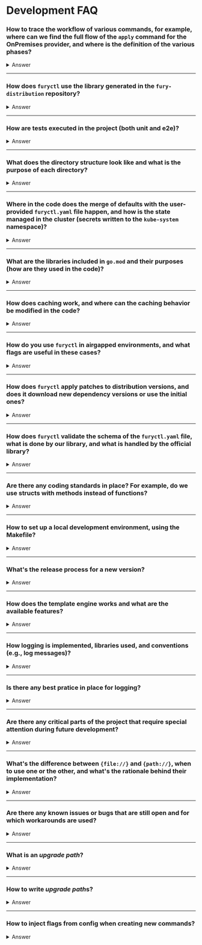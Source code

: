 # Development FAQ

### **How to trace the workflow of various commands, for example, where can we find the full flow of the `apply` command for the OnPremises provider, and where is the definition of the various phases?**

<details>
<summary>Answer</summary>

Everything starts from `main.go`, which executes the root command `cmd/root.go` created with the `github.com/spf13/cobra` library. Cobra is a popular library for managing commands in Go, and it provides a clear and scalable structure for adding new functionalities or commands to the project.

The root command includes all other commands, for example, `cmd/apply.go`, which handles the application of configurations. Specifically, for the `OnPremises` provider, we can follow the logic defined in the `RunE` method found in `internal/cluster/creator.go:63`. Here, the "Creator" is initialized to manage and create clusters based on the `Kind` type. For `OnPremises`, the logic for creation is located in `internal/apis/kfd/v1alpha2/onpremises/creator.go`. Once the Creator is initialized, the `Create` function (at `internal/apis/kfd/v1alpha2/onpremises/creator.go:171`) is called to actually apply the configuration and start the process.

The four phases definition and handling depend only on the concrete implementation of the `ClusterCreator`, for example, in the `OnPremises` provider, we have it in `internal/apis/kfd/v1alpha2/onpremises/creator.go:276`. There are two switches that can tell `furyctl` from which phase to start or which phase to run (`--start-from` and `--phase`).

</details>

---

### **How does `furyctl` use the library generated in the `fury-distribution` repository?**

<details>
<summary>Answer</summary>

The library generated in `fury-distribution` is mainly used for parsing the `furyctl.yaml` file, as it provides the necessary data structures for representing configurations in Go. The variables in the `furyctl` code are mapped to these data structures to ensure that the data is interpreted correctly during the execution of commands.

The decision to separate the data structures between `fury-distribution` and `furyctl` stemmed from an initial design vision to have a versioned schema for the configuration, which would allow for better management of evolving structures over time. However, this approach was never fully implemented, and this division might be reviewed and potentially eliminated, centralizing the management of the configuration in one place.

</details>

---

### **How are tests executed in the project (both unit and e2e)?**

<details>
<summary>Answer</summary>

Unit tests in the project follow Go’s standard testing framework and are integrated into the codebase. These tests are designed to verify the functionality of individual components, ensuring that each part of the code works as expected in isolation. Unit tests can be executed easily by running the command `make test-unit`. This command triggers the Go test suite, which looks for test functions (those prefixed with `Test`) in the relevant packages and runs them.

End-to-End (E2E) tests, which are more comprehensive and typically involve interactions with external systems (like Kubernetes clusters), are also part of the project. These tests simulate real-world scenarios to ensure the entire system works as expected when all components are integrated. For example, E2E tests include creating and managing EKS (Elastic Kubernetes Service) clusters, verifying that the system behaves correctly in a real cluster environment. These tests can be triggered by running the `make test-expensive` command. The reason for this designation as "expensive" is that E2E tests often involve external dependencies, such as Kubernetes clusters, which can take time to set up and may incur additional costs if used in a cloud environment.

Expensive tests have historically been only run locally by hand, in CI `test-expensive` are never run.

There are also basic E2E tests (`make test-e2e`) that execute some `furyctl` commands to verify its functionality. The cluster creation commands are run with the `--dry-run` flag.

</details>

---

### **What does the directory structure look like and what is the purpose of each directory?**

<details>
<summary>Answer</summary>

The project structure is divided into several directories with specific responsibilities:

- `cmd`: Contains the main commands created with the Cobra library. Each command represents a distinct functionality of the CLI (e.g., `apply`, `delete`, etc.).
- `configs`: Contains the patch configurations and upgrade paths for the distribution.
  - `patches`: Contains the patches applied by replacing files in the `fury-distribution` repo previously downloaded, categorized by specific version.
  - `provisioners`: Contains some terraform templates that will be filled during the PreFlight phase in the EKS provider.
  - `upgrades`: Contains folders categorized by upgrade version, for example, `1.29.5-1.30.0` for an upgrade from `v1.29.5` to `v1.30.0`. These folders contain hooks such as `pre-distribution.sh.tpl`, which is executed before the `distribution` phase. The hooks follow the structure `{pre|post}-{phase}.sh.tpl`.
- `docs`: Contains the project documentation, including changelogs and other information.
- `internal`: Contains code that is not meant to be exported, related to `furyctl`. It includes private implementations that should not be used outside the package.
- `pkg`: Contains code that is exposed as APIs, meant to be used by other packages or projects.
- `test`: Contains the data used in tests, including test configurations and assets needed to run the tests.

In Go projects, the `pkg` and `internal` directories serve distinct purposes, based on Go's package visibility rules and the intended structure of the code. Here's how they differ:

- **`pkg`**: The `pkg` directory contains code that is **publicly available to other projects** or packages. This means that the code inside `pkg` is designed to be used by external consumers of your project. It includes libraries, utilities, or APIs that are intended to be shared, reused, or extended outside the project. For example, the `pkg` directory may contain core business logic, models, and utility functions that other projects can import and use.

- **`internal`**: The `internal` directory is for code that is **only meant to be used within the project**. Code inside this directory is **not accessible to external projects** or even to any packages outside of the current module. This provides a level of encapsulation, ensuring that only the code within the module itself can access and use the internal functionality. For instance, `internal` might contain helper functions, implementations, or data structures that are needed for the internal workings of the project but shouldn't be exposed as part of the public API.
</details>

---

### **Where in the code does the merge of defaults with the user-provided `furyctl.yaml` file happen, and how is the state managed in the cluster (secrets written to the `kube-system` namespace)?**

<details>
<summary>Answer</summary>

The merge of defaults happens primarily for the distribution configurations. When a user provides a `furyctl.yaml` file, the default values for the distribution are overwritten by the user-defined configurations, but only for the settings explicitly defined in the YAML file. This approach allows applying a custom configuration without losing the base configuration. The defaults are only for distribution configuration.

The cluster state is monitored by comparing the current configuration with the desired one. Specifically, when `furyctl` writes information, such as secrets `furyctl-config` and `furyctl-kfd` in the `kube-system` namespace, this is used to determine which changes have been made and what needs to be updated or created. This information is then used to synchronize the cluster state with the specified configuration. When we run the `apply` command, `furyctl` saves the current `furyctl.yaml` file inside a Kubernetes secret. For subsequent calls to `apply`, the secret is read and decoded, then we diff it against the current and compared. Depending on the differences, `furyctl` decides what to do (explained in fury-distribution docs).

</details>

---

### **What are the libraries included in `go.mod` and their purposes (how are they used in the code)?**

<details>
<summary>Answer</summary>

The libraries included in `go.mod` are relatively few, and their purpose is straightforward to understand by exploring the codebase. Here are some key libraries used in the project:

- **`github.com/spf13/cobra`**: This is the main library used for building the CLI commands. It helps structure the commands, arguments, flags, and the overall command-line interface. It’s used in the `cmd` directory to define commands such as `apply`, `delete`, and others.
- **`github.com/sirupsen/logrus`**: This is the logging library used to handle logging in the project. It's a popular choice for structured logging in Go. It is used throughout the codebase to log various events, including errors, info messages, and debug output.
- **`github.com/santhosh-tekuri/jsonschema`**: This library is used to validate JSON schema. It’s used to validate the structure of the `furyctl.yaml` file, ensuring that the user configuration adheres to the expected format. We use it to check if the configuration is correct before applying any changes.
- **`github.com/Masterminds/sprig`**: This library provides a

set of additional functions for Go templates, extending the functionality of the standard template engine. It’s used for template rendering, which allows the project to handle dynamic configuration files with more complex logic, such as string manipulations and formatting.

- **`k8s.io/client-go`**: This is the Kubernetes client library, and it is used for interacting with the Kubernetes API. It is critical for managing resources like secrets, config maps, and clusters. The code in `pkg` and `internal` uses this library to interact with a Kubernetes cluster, fetch resources, and apply changes based on the configurations provided.

These libraries are essential for handling command-line interfaces, logging, validation, templating, and Kubernetes interactions. Their usage is relatively intuitive, and you can see their application by following the relevant sections in the codebase. For instance, `cobra` is mainly in `cmd`, `logrus` is used for error and event logging throughout, and `jsonschema` is utilized in validating the configuration YAML.

</details>

---

### **How does caching work, and where can the caching behavior be modified in the code?**

<details>
<summary>Answer</summary>

Caching is implemented directly in the file download process. Every file downloaded from an external source is saved in the local cache directory, which resides within the project’s configuration folder (`.furyctl/cache`). The cache helps avoid downloading the same files again, improving performance and reducing reliance on external connections.

The code that handles this functionality can be found in `pkg/dependencies/download.go` at line 43, where the files are downloaded, and in `pkg/x/net/client.go` at line 65, where caching is managed. If you want to modify the caching behavior, you can intervene on these files to add custom logic, such as version validation or timestamp checks to determine when to update the cache.

</details>

---

### **How do you use `furyctl` in airgapped environments, and what flags are useful in these cases?**

<details>
<summary>Answer</summary>

In airgapped environments, where no external connection is available to download binaries and dependencies, everything must be pre-downloaded and available locally. Binaries and resources can be copied manually into the `.furyctl` folder via tools like Ansible or committed directly to the project.

To use `furyctl` in these environments, the following flags should be used:

- `--distro-location`: This flag specifies the local path of the downloaded distribution, allowing `furyctl` to use the local version instead of attempting to download it.
- `--skip-deps-download`: This flag skips downloading additional dependencies or binaries from external sources, ensuring that everything is used from the cache or the local distribution.

The air-gapped feature is documented here: https://docs.kubernetesfury.com/docs/advanced-use-cases/air-gapped.

</details>

---

### **How does `furyctl` apply patches to distribution versions, and does it download new dependency versions or use the initial ones?**

<details>
<summary>Answer</summary>

The patches are applied in a way that resembles a "copy-paste" over the downloaded distribution files. When a patch (e.g., for `kfd.yaml`) is provided, it is applied directly on top of the version of the distribution already downloaded and available on the system. Before applying the patch, no new dependency versions are downloaded; instead, the initial version (the one downloaded initially) is used, and the specified changes are overwritten on top.

This approach is helpful for applying local customizations without needing to repeat the entire dependency download process.

</details>

---

### **How does `furyctl` validate the schema of the `furyctl.yaml` file, what is done by our library, and what is handled by the official library?**

<details>
<summary>Answer</summary>

The schema of the `furyctl.yaml` file is validated using the Go library `https://github.com/santhosh-tekuri/jsonschema`. This library allows for validating a JSON/YAML file against a defined schema, ensuring that the structure of the data is correct and conforms to the specifications.

Our library does not directly intervene in this validation step but merely downloads and provides the correct schema via `fury-distribution`, which is then used for the validation process.

</details>

---

### **Are there any coding standards in place? For example, do we use structs with methods instead of functions?**

<details>
<summary>Answer</summary>

The project follows the typical Go coding standards. Specifically, structs with associated methods are preferred over using standalone functions. This helps encapsulate business logic better and makes the code more organized and maintainable. Additionally, Go’s naming and formatting conventions are followed, such as using lowercase letters for private variables and methods.

</details>

---

### **How to set up a local development environment, using the Makefile?**

<details>
<summary>Answer</summary>

To set up a local development environment, it is recommended to use an editor that supports Go debugging, such as Visual Studio Code or GoLand. The Makefile includes several useful commands for the development environment:

- `make tools`: Installs the necessary dependencies for the project.
- `make format-go`: Runs Go formatting, useful if you don't have automatic formatting enabled in the editor.
- `make license-add`: Adds a license to newly added files.
- `make lint-go`: Runs Go linting to check for style issues or common errors.
- `make test-unit`: Runs unit tests.
- `make test-integration`: Runs integration tests.

Other commands in the Makefile are less relevant during the development cycle, so these are the main ones to use.

</details>

---

### **What's the release process for a new version?**

<details>
<summary>Answer</summary>

The release process for a new version is documented at [this link](https://github.com/sighupio/fury-distribution/blob/main/MAINTENANCE.md#furyctl). If the release is not tied to `fury-distribution`, it's enough to create a tag and release it. However, if the release is dependent on new versions of the distribution, the process may be more complex and require updating `fury-distribution` before releasing a new version.

</details>

---

### **How does the template engine works and what are the available features?**

<details>
<summary>Answer</summary>

The template engine used is the standard Go template engine, which also leverages the `https://github.com/Masterminds/sprig` library. Sprig provides several additional functions for templates, such as string manipulations, date formatting, and other utilities not included in Go's native template engine.

We've added `toYaml`, `fromYaml` and `hasKeyAny` custom functions to the template engine (`pkg/template/model.go:74`). All files with `.tpl` extension are processed by the template engine, the generated files folder structure remains the same and the file is simply renamed without the `.tpl` extension (for example `apply.sh.tpl` to `apply.sh`). The folder processed by the template engine is different depending on the phase, for example for `distribution` the folder is taken from the fury-distribution downloaded by furyctl path `templates/distribution`.

</details>

---

### **How logging is implemented, libraries used, and conventions (e.g., log messages)?**

<details>
<summary>Answer</summary>

Logging in the project is implemented using the `https://github.com/sirupsen/logrus` library, which is one of the most popular logging libraries for Go. There are no strict conventions for log messages, but Logrus supports various logging levels (info, error, debug) and can output logs in different formats, including plain text and JSON.

The logs of all the tools used by furyctl, such as Terraform and Ansible, are intercepted and displayed using Logrus. They are also written to the furyctl log file. To display all logs when using furyctl use the flag `--debug`.

</details>

---

### **Is there any best pratice in place for logging?**

<details>
<summary>Answer</summary>

- Log messages that the user sees by default should provide useful information and not leak implementation details, for example:

  BAD:
  INFO Running ansible playbooks

  GOOD:
  INFO Installing Kubernetes packages in the nodes

- All the tools that we call should be configured to output structured logs and should be wrapped in furyctl structured logs in the log file. This is handled automatically by the tools implementation on furyctl.

</details>

---

### **Are there any critical parts of the project that require special attention during future development?**

<details>
<summary>Answer</summary>

There are no critical parts of the project that require immediate attention. However, the code that create the various folders where it copies the templates can be re-engineered and simplified. Also reducing code duplication would help future development by making the code easier to maintain and extend.

</details>

---

### **What's the difference between `{file://}` and `{path://}`, when to use one or the other, and what's the rationale behind their implementation?**

<details>
<summary>Answer</summary>

- `{file://}`: This schema is used to load the content of a file as a string in the `furyctl.yaml`. When you use `{file://}`, the actual content of the file is read and embedded directly in the configuration file.

- `{path://}`: This schema resolves a path relative to the `furyctl.yaml` file and turns it into an absolute path. This is useful when you need to refer to a file relative to the configuration file but want to ensure that the path is always resolved correctly.

An example of using `{path://}` is when you need to specify a file path inside a string in `furyctl.yaml`, for instance, as part of an URL or a complex configuration.

</details>

---

### **Are there any known issues or bugs that are still open and for which workarounds are used?**

<details>
<summary>Answer</summary>

There are no known major bugs or workarounds at this time.

</details>

---

### **What is an _upgrade path_?**

<details>
<summary>Answer</summary>

It is a set of instructions for _furyctl_ in order to perform an upgrade between two versions. As many other components of _furyctl_, the instructions to perform an upgrade are contained in one or multiple templated bash scripts. Every bash script is run as a hook in one of the _phases_ of the install process.

</details>

---

### **How to write *upgrade path*s?**

<details>
<summary>Answer</summary>

You should create a new file under `config/upgrades/{onpremises,kfddistribution,ekscluster}/{starting-version}-{target-version}/hook.tpl`, where `{starting-version}` and `{target-version}` are two different SD versions.

In your typical _upgrade path_ there will be a file named `pre-distribution.sh.tpl` which will disable admission webhooks in order not to create problems during the deploy. Don't worry, there's no need to restore them as they will be reprovisioned later in the install process!

In the OnPremises upgrade paths when there are Kubernetes version upgrades you also need to include a `pre-kubernetes.sh.tpl` file to run the Ansible playbook that upgrade control planes and worker nodes (for example `configs/upgrades/onpremises/1.29.5-1.30.0/pre-kubernetes.sh.tpl`). This usually only happens during Kubernetes minor version bumps (for example `1.29.5` to `1.30.0`) but there are some exceptional cases where we upgrade the Kubernetes version in a patch release (for example `1.29.4` to `1.29.5`).

</details>

---

### **How to inject flags from config when creating new commands?**

<details>
<summary>Answer</summary>

When creating new commands that should support flags configuration from `furyctl.yaml`, you need to integrate the flags system into your command. This system allows users to define CLI flags in their configuration file, making commands more repeatable and scriptable.

#### Basic Integration Pattern

Here's the standard pattern used in existing commands like `apply`, `delete`, etc.:

```go
package cmd

import (
    "path/filepath"
    "github.com/spf13/cobra"
    "github.com/sighupio/furyctl/internal/flags"
)

func NewMyCommand() *cobra.Command {
    cmd := &cobra.Command{
        Use:   "mycommand",
        Short: "Description of my command",
        RunE:  runMyCommand,
    }
    
    // Define your regular CLI flags here
    cmd.Flags().Bool("dry-run", false, "Perform a dry run")
    cmd.Flags().String("output", "", "Output format")
    
    return cmd
}

func runMyCommand(cmd *cobra.Command, args []string) error {
    // Get the config path (usually from global flags)
    configPath := viper.GetString("config")
    
    // Initialize flags manager with the config directory
    flagsManager := flags.NewManager(filepath.Dir(configPath))
    
    // Load and merge flags from config file
    // Use your command name as the second parameter
    if err := flagsManager.LoadAndMergeFlags(configPath, "mycommand"); err != nil {
        return fmt.Errorf("failed to load flags configuration: %w", err)
    }
    
    // Now you can access flags normally through viper
    // Config file flags will be merged with CLI flags (CLI has higher priority)
    dryRun := viper.GetBool("dry-run")
    output := viper.GetString("output")
    
    // Continue with your command logic...
    return nil
}
```

#### Configuration File Format

Users can then define flags in their `furyctl.yaml`:

```yaml
apiVersion: kfd.sighup.io/v1alpha2
kind: KFDDistribution
metadata:
  name: my-cluster
spec:
  # ... regular config

flags:
  global:           # Applied to all commands
    debug: true
    log-level: info
  mycommand:        # Applied only to 'mycommand'
    dry-run: true
    output: "json"
```

#### Advanced Features

The flags system supports dynamic values and complex configurations:

```yaml
flags:
  mycommand:
    # File content injection
    token: "{file://./secrets/api-token.txt}"
    
    # Environment variable injection  
    endpoint: "{env://API_ENDPOINT}"
    
    # Path resolution
    config-file: "{path://./configs/app.yaml}"
    
    # Array values
    tags: ["production", "web-server"]
    
    # Nested configurations
    nested:
      enabled: true
      count: 5
```

#### Error Handling Best Practices

The flags system is designed to be forgiving and provide helpful feedback:

```go
func runMyCommand(cmd *cobra.Command, args []string) error {
    flagsManager := flags.NewManager(filepath.Dir(configPath))
    
    // LoadAndMergeFlags handles errors gracefully:
    // - File not found: logs debug message, continues
    // - Invalid YAML: logs warning, continues  
    // - Unknown flags: logs warning, continues
    // - File permission errors: returns error
    if err := flagsManager.LoadAndMergeFlags(configPath, "mycommand"); err != nil {
        // Only critical errors (like file permission issues) reach here
        return fmt.Errorf("failed to load flags configuration: %w", err)
    }
    
    // Your command logic continues normally
    return nil
}
```

#### Priority Order

The system maintains a clear priority order (highest to lowest):
1. Command line flags (always take precedence)
2. Environment variables  
3. Configuration file flags (lowest priority)

This ensures users can always override config file settings from the command line when needed.

#### Testing Your Integration

When writing tests for commands with flags integration, use temporary directories:

```go
func TestMyCommand(t *testing.T) {
    // Create temporary config with flags
    tempDir := t.TempDir()
    configPath := filepath.Join(tempDir, "furyctl.yaml")
    
    configContent := `
apiVersion: kfd.sighup.io/v1alpha2
kind: KFDDistribution
metadata:
  name: test
flags:
  mycommand:
    dry-run: true
    output: "json"
`
    
    os.WriteFile(configPath, []byte(configContent), 0644)
    
    // Test your command with the config
    // The flags should be automatically loaded and merged
}
```

This integration pattern ensures consistency across all furyctl commands while providing users with a powerful and flexible way to manage their command configurations.

</details>
